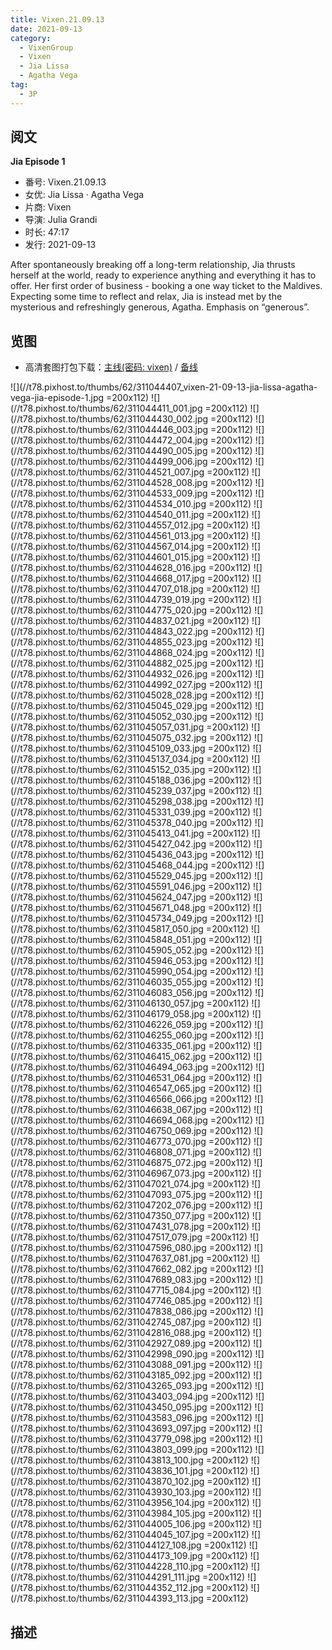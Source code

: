 ```yaml
---
title: Vixen.21.09.13
date: 2021-09-13
category:
  - VixenGroup
  - Vixen
  - Jia Lissa
  - Agatha Vega
tag:
  - 3P
---
```


## 阅文

**Jia Episode 1**

* 番号: Vixen.21.09.13
* 女优: Jia Lissa · Agatha Vega
* 片商: Vixen
* 导演: Julia Grandi
* 时长: 47:17
* 发行: 2021-09-13

After spontaneously breaking off a long-term relationship, Jia thrusts herself at the world, ready to experience anything and everything it has to offer. Her first order of business - booking a one way ticket to the Maldives. Expecting some time to reflect and relax, Jia is instead met by the mysterious and refreshingly generous, Agatha. Emphasis on “generous”.

## 览图

* 高清套图打包下载：[主线(密码: vixen)](//url87.ctfile.com/f/37076987-691477182-7b28ea?p=vixen) / [备线](//pixhost.to/gallery/M7bxN/download)

![](//t78.pixhost.to/thumbs/62/311044407_vixen-21-09-13-jia-lissa-agatha-vega-jia-episode-1.jpg =200x112)
![](//t78.pixhost.to/thumbs/62/311044411_001.jpg =200x112)
![](//t78.pixhost.to/thumbs/62/311044430_002.jpg =200x112)
![](//t78.pixhost.to/thumbs/62/311044446_003.jpg =200x112)
![](//t78.pixhost.to/thumbs/62/311044472_004.jpg =200x112)
![](//t78.pixhost.to/thumbs/62/311044490_005.jpg =200x112)
![](//t78.pixhost.to/thumbs/62/311044499_006.jpg =200x112)
![](//t78.pixhost.to/thumbs/62/311044521_007.jpg =200x112)
![](//t78.pixhost.to/thumbs/62/311044528_008.jpg =200x112)
![](//t78.pixhost.to/thumbs/62/311044533_009.jpg =200x112)
![](//t78.pixhost.to/thumbs/62/311044534_010.jpg =200x112)
![](//t78.pixhost.to/thumbs/62/311044540_011.jpg =200x112)
![](//t78.pixhost.to/thumbs/62/311044557_012.jpg =200x112)
![](//t78.pixhost.to/thumbs/62/311044561_013.jpg =200x112)
![](//t78.pixhost.to/thumbs/62/311044567_014.jpg =200x112)
![](//t78.pixhost.to/thumbs/62/311044601_015.jpg =200x112)
![](//t78.pixhost.to/thumbs/62/311044628_016.jpg =200x112)
![](//t78.pixhost.to/thumbs/62/311044668_017.jpg =200x112)
![](//t78.pixhost.to/thumbs/62/311044707_018.jpg =200x112)
![](//t78.pixhost.to/thumbs/62/311044739_019.jpg =200x112)
![](//t78.pixhost.to/thumbs/62/311044775_020.jpg =200x112)
![](//t78.pixhost.to/thumbs/62/311044837_021.jpg =200x112)
![](//t78.pixhost.to/thumbs/62/311044843_022.jpg =200x112)
![](//t78.pixhost.to/thumbs/62/311044855_023.jpg =200x112)
![](//t78.pixhost.to/thumbs/62/311044868_024.jpg =200x112)
![](//t78.pixhost.to/thumbs/62/311044882_025.jpg =200x112)
![](//t78.pixhost.to/thumbs/62/311044932_026.jpg =200x112)
![](//t78.pixhost.to/thumbs/62/311044992_027.jpg =200x112)
![](//t78.pixhost.to/thumbs/62/311045028_028.jpg =200x112)
![](//t78.pixhost.to/thumbs/62/311045045_029.jpg =200x112)
![](//t78.pixhost.to/thumbs/62/311045052_030.jpg =200x112)
![](//t78.pixhost.to/thumbs/62/311045057_031.jpg =200x112)
![](//t78.pixhost.to/thumbs/62/311045075_032.jpg =200x112)
![](//t78.pixhost.to/thumbs/62/311045109_033.jpg =200x112)
![](//t78.pixhost.to/thumbs/62/311045137_034.jpg =200x112)
![](//t78.pixhost.to/thumbs/62/311045152_035.jpg =200x112)
![](//t78.pixhost.to/thumbs/62/311045188_036.jpg =200x112)
![](//t78.pixhost.to/thumbs/62/311045239_037.jpg =200x112)
![](//t78.pixhost.to/thumbs/62/311045298_038.jpg =200x112)
![](//t78.pixhost.to/thumbs/62/311045331_039.jpg =200x112)
![](//t78.pixhost.to/thumbs/62/311045378_040.jpg =200x112)
![](//t78.pixhost.to/thumbs/62/311045413_041.jpg =200x112)
![](//t78.pixhost.to/thumbs/62/311045427_042.jpg =200x112)
![](//t78.pixhost.to/thumbs/62/311045436_043.jpg =200x112)
![](//t78.pixhost.to/thumbs/62/311045468_044.jpg =200x112)
![](//t78.pixhost.to/thumbs/62/311045529_045.jpg =200x112)
![](//t78.pixhost.to/thumbs/62/311045591_046.jpg =200x112)
![](//t78.pixhost.to/thumbs/62/311045624_047.jpg =200x112)
![](//t78.pixhost.to/thumbs/62/311045671_048.jpg =200x112)
![](//t78.pixhost.to/thumbs/62/311045734_049.jpg =200x112)
![](//t78.pixhost.to/thumbs/62/311045817_050.jpg =200x112)
![](//t78.pixhost.to/thumbs/62/311045848_051.jpg =200x112)
![](//t78.pixhost.to/thumbs/62/311045905_052.jpg =200x112)
![](//t78.pixhost.to/thumbs/62/311045946_053.jpg =200x112)
![](//t78.pixhost.to/thumbs/62/311045990_054.jpg =200x112)
![](//t78.pixhost.to/thumbs/62/311046035_055.jpg =200x112)
![](//t78.pixhost.to/thumbs/62/311046083_056.jpg =200x112)
![](//t78.pixhost.to/thumbs/62/311046130_057.jpg =200x112)
![](//t78.pixhost.to/thumbs/62/311046179_058.jpg =200x112)
![](//t78.pixhost.to/thumbs/62/311046226_059.jpg =200x112)
![](//t78.pixhost.to/thumbs/62/311046255_060.jpg =200x112)
![](//t78.pixhost.to/thumbs/62/311046335_061.jpg =200x112)
![](//t78.pixhost.to/thumbs/62/311046415_062.jpg =200x112)
![](//t78.pixhost.to/thumbs/62/311046494_063.jpg =200x112)
![](//t78.pixhost.to/thumbs/62/311046531_064.jpg =200x112)
![](//t78.pixhost.to/thumbs/62/311046547_065.jpg =200x112)
![](//t78.pixhost.to/thumbs/62/311046566_066.jpg =200x112)
![](//t78.pixhost.to/thumbs/62/311046638_067.jpg =200x112)
![](//t78.pixhost.to/thumbs/62/311046694_068.jpg =200x112)
![](//t78.pixhost.to/thumbs/62/311046750_069.jpg =200x112)
![](//t78.pixhost.to/thumbs/62/311046773_070.jpg =200x112)
![](//t78.pixhost.to/thumbs/62/311046808_071.jpg =200x112)
![](//t78.pixhost.to/thumbs/62/311046875_072.jpg =200x112)
![](//t78.pixhost.to/thumbs/62/311046967_073.jpg =200x112)
![](//t78.pixhost.to/thumbs/62/311047021_074.jpg =200x112)
![](//t78.pixhost.to/thumbs/62/311047093_075.jpg =200x112)
![](//t78.pixhost.to/thumbs/62/311047202_076.jpg =200x112)
![](//t78.pixhost.to/thumbs/62/311047350_077.jpg =200x112)
![](//t78.pixhost.to/thumbs/62/311047431_078.jpg =200x112)
![](//t78.pixhost.to/thumbs/62/311047517_079.jpg =200x112)
![](//t78.pixhost.to/thumbs/62/311047596_080.jpg =200x112)
![](//t78.pixhost.to/thumbs/62/311047637_081.jpg =200x112)
![](//t78.pixhost.to/thumbs/62/311047662_082.jpg =200x112)
![](//t78.pixhost.to/thumbs/62/311047689_083.jpg =200x112)
![](//t78.pixhost.to/thumbs/62/311047715_084.jpg =200x112)
![](//t78.pixhost.to/thumbs/62/311047746_085.jpg =200x112)
![](//t78.pixhost.to/thumbs/62/311047838_086.jpg =200x112)
![](//t78.pixhost.to/thumbs/62/311042745_087.jpg =200x112)
![](//t78.pixhost.to/thumbs/62/311042816_088.jpg =200x112)
![](//t78.pixhost.to/thumbs/62/311042927_089.jpg =200x112)
![](//t78.pixhost.to/thumbs/62/311042998_090.jpg =200x112)
![](//t78.pixhost.to/thumbs/62/311043088_091.jpg =200x112)
![](//t78.pixhost.to/thumbs/62/311043185_092.jpg =200x112)
![](//t78.pixhost.to/thumbs/62/311043265_093.jpg =200x112)
![](//t78.pixhost.to/thumbs/62/311043403_094.jpg =200x112)
![](//t78.pixhost.to/thumbs/62/311043450_095.jpg =200x112)
![](//t78.pixhost.to/thumbs/62/311043583_096.jpg =200x112)
![](//t78.pixhost.to/thumbs/62/311043693_097.jpg =200x112)
![](//t78.pixhost.to/thumbs/62/311043779_098.jpg =200x112)
![](//t78.pixhost.to/thumbs/62/311043803_099.jpg =200x112)
![](//t78.pixhost.to/thumbs/62/311043813_100.jpg =200x112)
![](//t78.pixhost.to/thumbs/62/311043836_101.jpg =200x112)
![](//t78.pixhost.to/thumbs/62/311043870_102.jpg =200x112)
![](//t78.pixhost.to/thumbs/62/311043930_103.jpg =200x112)
![](//t78.pixhost.to/thumbs/62/311043956_104.jpg =200x112)
![](//t78.pixhost.to/thumbs/62/311043984_105.jpg =200x112)
![](//t78.pixhost.to/thumbs/62/311044005_106.jpg =200x112)
![](//t78.pixhost.to/thumbs/62/311044045_107.jpg =200x112)
![](//t78.pixhost.to/thumbs/62/311044127_108.jpg =200x112)
![](//t78.pixhost.to/thumbs/62/311044173_109.jpg =200x112)
![](//t78.pixhost.to/thumbs/62/311044228_110.jpg =200x112)
![](//t78.pixhost.to/thumbs/62/311044291_111.jpg =200x112)
![](//t78.pixhost.to/thumbs/62/311044352_112.jpg =200x112)
![](//t78.pixhost.to/thumbs/62/311044393_113.jpg =200x112)

## 描述

